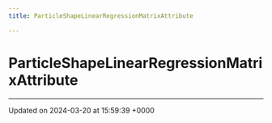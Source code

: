 ```yaml
---
title: ParticleShapeLinearRegressionMatrixAttribute

---
```


# ParticleShapeLinearRegressionMatrixAttribute





-------------------------------

Updated on 2024-03-20 at 15:59:39 +0000